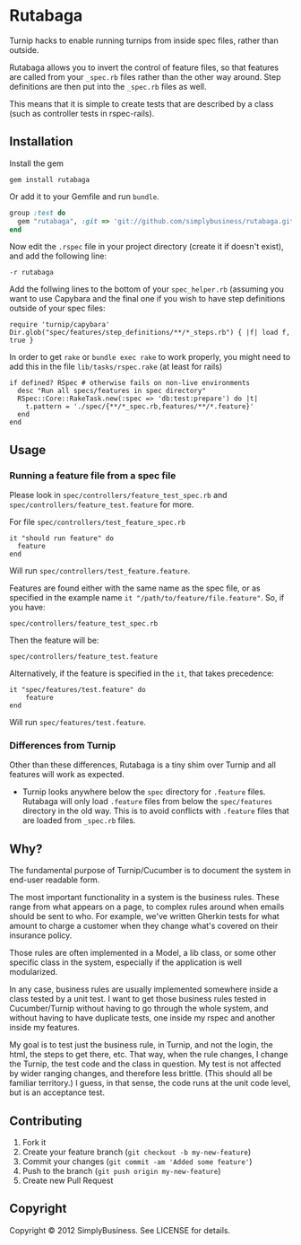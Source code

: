 # Rutabaga

Turnip hacks to enable running turnips from inside spec files, rather than outside.

Rutabaga allows you to invert the control of feature files, so that features are called from your `_spec.rb` files rather than the other way around. Step definitions are then put into the `_spec.rb` files as well.

This means that it is simple to create tests that are described by a class (such as controller tests in rspec-rails).

## Installation

Install the gem

```
gem install rutabaga
```

Or add it to your Gemfile and run `bundle`.

``` ruby
group :test do
  gem "rutabaga", :git => 'git://github.com/simplybusiness/rutabaga.git'
end
```

Now edit the `.rspec` file in your project directory (create it if doesn't
exist), and add the following line:

```
-r rutabaga
```

Add the follwing lines to the bottom of your `spec_helper.rb` (assuming you want to use Capybara and the final one if you wish to have step definitions outside of your spec files:

```
require 'turnip/capybara'
Dir.glob("spec/features/step_definitions/**/*_steps.rb") { |f| load f, true }
```

In order to get `rake` or `bundle exec rake` to work properly, you might need to add this in the file `lib/tasks/rspec.rake` (at least for rails)

```
if defined? RSpec # otherwise fails on non-live environments
  desc "Run all specs/features in spec directory"
  RSpec::Core::RakeTask.new(:spec => 'db:test:prepare') do |t|
    t.pattern = './spec/{**/*_spec.rb,features/**/*.feature}'
  end
end
```

## Usage

### Running a feature file from a spec file

Please look in `spec/controllers/feature_test_spec.rb` and `spec/controllers/feature_test.feature` for more.

For file `spec/controllers/test_feature_spec.rb`

```
it "should run feature" do
  feature
end
```

Will run `spec/controllers/test_feature.feature`.

Features are found either with the same name as the spec file, or as specified in the example name `it "/path/to/feature/file.feature"`. So, if you have:

`spec/controllers/feature_test_spec.rb`

Then the feature will be:

`spec/controllers/feature_test.feature`

Alternatively, if the feature is specified in the `it`, that takes precedence:

```
it "spec/features/test.feature" do
    feature
end
```

Will run `spec/features/test.feature`.

### Differences from Turnip

Other than these differences, Rutabaga is a tiny shim over Turnip and all features will work as expected.

* Turnip looks anywhere below the `spec` directory for `.feature` files. Rutabaga will only load `.feature` files from below the `spec/features` directory in the old way. This is to avoid conflicts with `.feature` files that are loaded from `_spec.rb` files.

## Why?

The fundamental purpose of Turnip/Cucumber is to document the system in end-user readable form.

The most important functionality in a system is the business rules. These range from what appears on a page, to complex rules around when emails should be sent to who. For example, we've written Gherkin tests for what amount to charge a customer when they change what's covered on their insurance policy.

Those rules are often implemented in a Model, a lib class, or some other specific class in the system, especially if the application is well modularized.

In any case, business rules are usually implemented somewhere inside a class tested by a unit test. I want to get those business rules tested in Cucumber/Turnip without having to go through the whole system, and without having to have duplicate tests, one inside my rspec and another inside my features.

My goal is to test just the business rule, in Turnip, and not the login, the html, the steps to get there, etc. That way, when the rule changes, I change the Turnip, the test code and the class in question. My test is not affected by wider ranging changes, and therefore less brittle. (This should all be familiar territory.) I guess, in that sense, the code runs at the unit code level, but is an acceptance test.

## Contributing

1. Fork it
2. Create your feature branch (`git checkout -b my-new-feature`)
3. Commit your changes (`git commit -am 'Added some feature'`)
4. Push to the branch (`git push origin my-new-feature`)
5. Create new Pull Request

## Copyright

Copyright © 2012 SimplyBusiness. See LICENSE for details.
